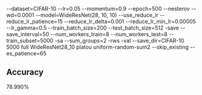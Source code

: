 --dataset=CIFAR-10 --lr=0.05 --momentum=0.9 --epoch=500 --nesterov --wd=0.0001 --model=WideResNet(28, 10, 10) --use_reduce_lr --reduce_lr_patience=15 --reduce_lr_delta=0.001 --reduce_lr_min_lr=0.00005 --lr_gamma=0.5 --train_batch_size=200 --test_batch_size=512 -save --save_interval=50 --num_workers_train=8 --num_workers_test=8 --train_subset=5000 -sa --sum_groups=2 -rws -val --save_dir=CIFAR-10 5000 full WideResNet28_10 platou uniform-random-sum2 --skip_existing --es_patience=65
## Accuracy
 78.990%